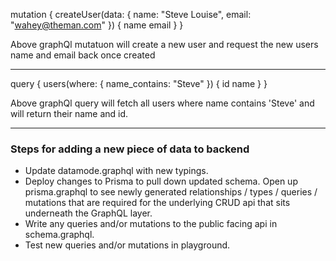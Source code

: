 mutation {
  createUser(data: {
    name: "Steve Louise",
    email: "wahey@theman.com"
  }) {
    name
    email
  }
}

Above graphQl mutatuon will create a new user and request the new users name and email back once created

---------------

query {
  users(where: {
    name_contains: "Steve"
  }) {
    id
    name
  }
}

Above graphQl query will fetch all users where name contains 'Steve' and will return their name and id.

----------------------

### Steps for adding a new piece of data to backend

- Update datamode.graphql with new typings.
- Deploy changes to Prisma to pull down updated schema. Open up prisma.graphql to see newly generated relationships / types / queries / mutations that are required for the underlying CRUD api that sits underneath the GraphQL layer.
- Write any queries and/or mutations to the public facing api in schema.graphql.
- Test new queries and/or mutations in playground.



